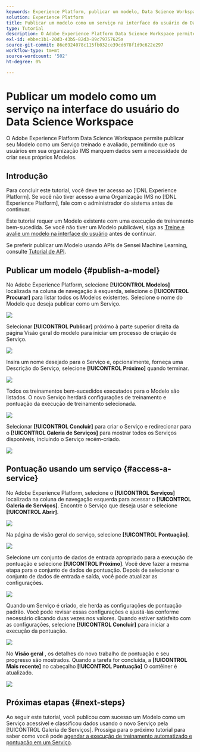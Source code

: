```yaml
---
keywords: Experience Platform, publicar um modelo, Data Science Workspace, tópicos populares, pontuar um serviço
solution: Experience Platform
title: Publicar um modelo como um serviço na interface do usuário do Data Science Workspace
type: Tutorial
description: O Adobe Experience Platform Data Science Workspace permite publicar seu Modelo como um Serviço treinado e avaliado, permitindo que os usuários em sua organização IMS marquem dados sem a necessidade de criar seus próprios Modelos.
exl-id: ebbec1b1-20d3-43b5-82d3-89c79757625a
source-git-commit: 86e6924078c115fb032ce39cd678f1d9c622e297
workflow-type: tm+mt
source-wordcount: '502'
ht-degree: 0%

---
```


# Publicar um modelo como um serviço na interface do usuário do Data Science Workspace

O Adobe Experience Platform Data Science Workspace permite publicar seu Modelo como um Serviço treinado e avaliado, permitindo que os usuários em sua organização IMS marquem dados sem a necessidade de criar seus próprios Modelos.

## Introdução

Para concluir este tutorial, você deve ter acesso ao [!DNL Experience Platform]. Se você não tiver acesso a uma Organização IMS no [!DNL Experience Platform], fale com o administrador do sistema antes de continuar.

Este tutorial requer um Modelo existente com uma execução de treinamento bem-sucedida. Se você não tiver um Modelo publicável, siga as [Treine e avalie um modelo na interface do usuário](./train-evaluate-model-ui.md) antes de continuar.

Se preferir publicar um Modelo usando APIs de Sensei Machine Learning, consulte [Tutorial de API](./publish-model-service-api.md).

## Publicar um modelo {#publish-a-model}

No Adobe Experience Platform, selecione **[!UICONTROL Modelos]** localizada na coluna de navegação à esquerda, selecione o **[!UICONTROL Procurar]** para listar todos os Modelos existentes. Selecione o nome do Modelo que deseja publicar como um Serviço.

![](../images/models-recipes/publish-model/browse_model.png)

Selecionar **[!UICONTROL Publicar]** próximo à parte superior direita da página Visão geral do modelo para iniciar um processo de criação de Serviço.

![](../images/models-recipes/publish-model/view_training.png)

Insira um nome desejado para o Serviço e, opcionalmente, forneça uma Descrição do Serviço, selecione **[!UICONTROL Próximo]** quando terminar.

![](../images/models-recipes/publish-model/configure_training.png)

Todos os treinamentos bem-sucedidos executados para o Modelo são listados. O novo Serviço herdará configurações de treinamento e pontuação da execução de treinamento selecionada.

![](../images/models-recipes/publish-model/select_training_run.png)

Selecionar **[!UICONTROL Concluir]** para criar o Serviço e redirecionar para o **[!UICONTROL Galeria de Serviços]** para mostrar todos os Serviços disponíveis, incluindo o Serviço recém-criado.

![](../images/models-recipes/publish-model/service_gallery.png)

## Pontuação usando um serviço {#access-a-service}

No Adobe Experience Platform, selecione o **[!UICONTROL Serviços]** localizada na coluna de navegação esquerda para acessar o **[!UICONTROL Galeria de Serviços]**. Encontre o Serviço que deseja usar e selecione **[!UICONTROL Abrir]**.

![](../images/models-recipes/publish-model/open_service.png)

Na página de visão geral do serviço, selecione **[!UICONTROL Pontuação]**.

![](../images/models-recipes/publish-model/score_service.png)

Selecione um conjunto de dados de entrada apropriado para a execução de pontuação e selecione **[!UICONTROL Próximo]**. Você deve fazer a mesma etapa para o conjunto de dados de pontuação. Depois de selecionar o conjunto de dados de entrada e saída, você pode atualizar as configurações.

![](../images/models-recipes/publish-model/select_datasets.png)

Quando um Serviço é criado, ele herda as configurações de pontuação padrão. Você pode revisar essas configurações e ajustá-las conforme necessário clicando duas vezes nos valores. Quando estiver satisfeito com as configurações, selecione **[!UICONTROL Concluir]** para iniciar a execução da pontuação.

![](../images/models-recipes/publish-model/scoring_configs.png)

No **Visão geral** , os detalhes do novo trabalho de pontuação e seu progresso são mostrados. Quando a tarefa for concluída, a **[!UICONTROL Mais recente]** no cabeçalho **[!UICONTROL Pontuação]** O contêiner é atualizado.

![](../images/models-recipes/publish-model/pending_scoring.png)

## Próximas etapas {#next-steps}

Ao seguir este tutorial, você publicou com sucesso um Modelo como um Serviço acessível e classificou dados usando o novo Serviço pela [!UICONTROL Galeria de Serviços]. Prossiga para o próximo tutorial para saber como você pode [agendar a execução de treinamento automatizado e pontuação em um Serviço](./schedule-models-ui.md).
